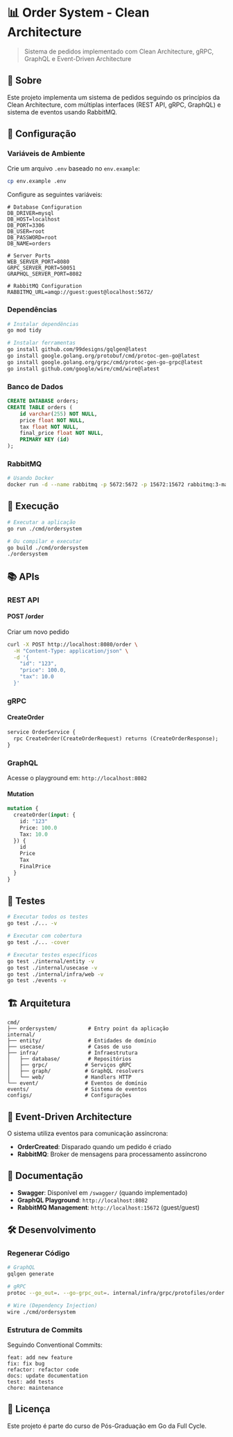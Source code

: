 # 📊 Order System - Clean Architecture

> Sistema de pedidos implementado com Clean Architecture, gRPC, GraphQL e Event-Driven Architecture

## 📌 Sobre

Este projeto implementa um sistema de pedidos seguindo os princípios da Clean Architecture, com múltiplas interfaces (REST API, gRPC, GraphQL) e sistema de eventos usando RabbitMQ.

## 🔧 Configuração

### Variáveis de Ambiente

Crie um arquivo `.env` baseado no `env.example`:

```bash
cp env.example .env
```

Configure as seguintes variáveis:

```env
# Database Configuration
DB_DRIVER=mysql
DB_HOST=localhost
DB_PORT=3306
DB_USER=root
DB_PASSWORD=root
DB_NAME=orders

# Server Ports
WEB_SERVER_PORT=8080
GRPC_SERVER_PORT=50051
GRAPHQL_SERVER_PORT=8082

# RabbitMQ Configuration
RABBITMQ_URL=amqp://guest:guest@localhost:5672/
```

### Dependências

```bash
# Instalar dependências
go mod tidy

# Instalar ferramentas
go install github.com/99designs/gqlgen@latest
go install google.golang.org/protobuf/cmd/protoc-gen-go@latest
go install google.golang.org/grpc/cmd/protoc-gen-go-grpc@latest
go install github.com/google/wire/cmd/wire@latest
```

### Banco de Dados

```sql
CREATE DATABASE orders;
CREATE TABLE orders (
    id varchar(255) NOT NULL,
    price float NOT NULL,
    tax float NOT NULL,
    final_price float NOT NULL,
    PRIMARY KEY (id)
);
```

### RabbitMQ

```bash
# Usando Docker
docker run -d --name rabbitmq -p 5672:5672 -p 15672:15672 rabbitmq:3-management
```

## 🚀 Execução

```bash
# Executar a aplicação
go run ./cmd/ordersystem

# Ou compilar e executar
go build ./cmd/ordersystem
./ordersystem
```

## 📚 APIs

### REST API

#### POST /order
Criar um novo pedido

```bash
curl -X POST http://localhost:8080/order \
  -H "Content-Type: application/json" \
  -d '{
    "id": "123",
    "price": 100.0,
    "tax": 10.0
  }'
```

### gRPC

#### CreateOrder
```protobuf
service OrderService {
  rpc CreateOrder(CreateOrderRequest) returns (CreateOrderResponse);
}
```

### GraphQL

Acesse o playground em: `http://localhost:8082`

#### Mutation
```graphql
mutation {
  createOrder(input: {
    id: "123"
    Price: 100.0
    Tax: 10.0
  }) {
    id
    Price
    Tax
    FinalPrice
  }
}
```

## 🧪 Testes

```bash
# Executar todos os testes
go test ./... -v

# Executar com cobertura
go test ./... -cover

# Executar testes específicos
go test ./internal/entity -v
go test ./internal/usecase -v
go test ./internal/infra/web -v
go test ./events -v
```

## 🏗️ Arquitetura

```
cmd/
├── ordersystem/          # Entry point da aplicação
internal/
├── entity/               # Entidades de domínio
├── usecase/              # Casos de uso
├── infra/                # Infraestrutura
│   ├── database/         # Repositórios
│   ├── grpc/            # Serviços gRPC
│   ├── graph/           # GraphQL resolvers
│   └── web/             # Handlers HTTP
└── event/               # Eventos de domínio
events/                  # Sistema de eventos
configs/                 # Configurações
```

## 🔄 Event-Driven Architecture

O sistema utiliza eventos para comunicação assíncrona:

- **OrderCreated**: Disparado quando um pedido é criado
- **RabbitMQ**: Broker de mensagens para processamento assíncrono

## 📝 Documentação

- **Swagger**: Disponível em `/swagger/` (quando implementado)
- **GraphQL Playground**: `http://localhost:8082`
- **RabbitMQ Management**: `http://localhost:15672` (guest/guest)

## 🛠️ Desenvolvimento

### Regenerar Código

```bash
# GraphQL
gqlgen generate

# gRPC
protoc --go_out=. --go-grpc_out=. internal/infra/grpc/protofiles/order.proto

# Wire (Dependency Injection)
wire ./cmd/ordersystem
```

### Estrutura de Commits

Seguindo Conventional Commits:

```
feat: add new feature
fix: fix bug
refactor: refactor code
docs: update documentation
test: add tests
chore: maintenance
```

## 📄 Licença

Este projeto é parte do curso de Pós-Graduação em Go da Full Cycle.
